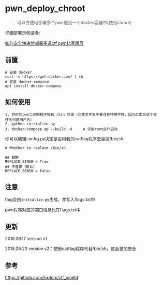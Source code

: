 # pwn_deploy_chroot

> 可以方便地部署多个pwn题到一个docker容器中(使用chroot)

详细部署示例请看:

[如何安全快速地部署多道ctf pwn比赛题目](http://www.giantbranch.cn/2018/09/24/%E5%A6%82%E4%BD%95%E5%AE%89%E5%85%A8%E5%BF%AB%E9%80%9F%E5%9C%B0%E9%83%A8%E7%BD%B2%E5%A4%9A%E9%81%93ctf%20pwn%E6%AF%94%E8%B5%9B%E9%A2%98%E7%9B%AE/)

## 前置

```
# 安装 docker
curl -s https://get.docker.com/ | sh
# 安装 docker-compose
apt install docker-compose
```

## 如何使用

```
1. 将你的pwn二进制程序放到./bin 目录（注意文件名不要含有特殊字符，因为后面会这个文件名创建用户名）
2. python initialize.py
3. docker-compose up --build -d 	# 请用root用户启动
```

你可以编辑config.py决定是否用我的catflag程序去替换/bin/sh

```
# Whether to replace /bin/sh

## 替换
REPLACE_BINSH = True
## 不替换（默认）
REPLACE_BINSH = False
```

## 注意

flag会由`initialize.py`生成，并写入flags.txt中

pwn程序对应的端口信息也在flags.txt中

## 更新

2018.09.17 version v1

2018.09.23 version v2：使用catflag程序代替/bin/sh，这会更加安全

## 参考

https://github.com/Eadom/ctf_xinetd
